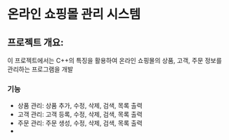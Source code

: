 # 온라인 쇼핑몰 관리 시스템
## 프로젝트 개요:
  이 프로젝트에서는 C++의 특징을 활용하여 온라인 쇼핑몰의 상품, 고객, 주문 정보를 관리하는 프로그램을 개발
### 기능
* 상품 관리: 상품 추가, 수정, 삭제, 검색, 목록 출력
* 고객 관리: 고객 등록, 수정, 삭제, 검색, 목록 출력
* 주문 관리: 주문 생성, 수정, 삭제, 검색, 목록 출력
* 
